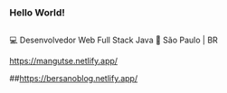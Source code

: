 ### Hello World!

##
💻 Desenvolvedor Web Full Stack Java
🏡 São Paulo | BR

https://mangutse.netlify.app/

##https://bersanoblog.netlify.app/
  

